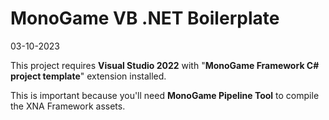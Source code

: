 # MonoGame VB .NET Boilerplate

03-10-2023

This project requires **Visual Studio 2022** with "**MonoGame Framework C# project template**" extension installed.

This is important because you'll need **MonoGame Pipeline Tool** to compile the XNA Framework assets.
